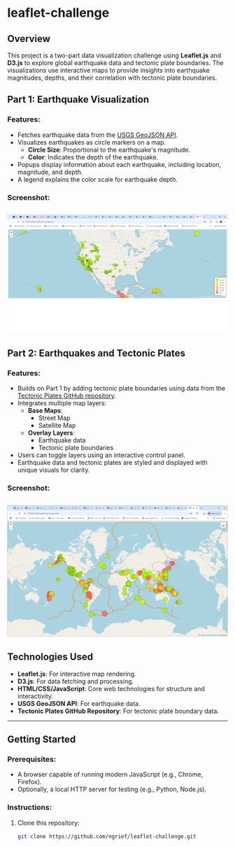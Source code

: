 # leaflet-challenge

## Overview

This project is a two-part data visualization challenge using **Leaflet.js** and **D3.js** to explore global earthquake data and tectonic plate boundaries. The visualizations use interactive maps to provide insights into earthquake magnitudes, depths, and their correlation with tectonic plate boundaries.

## Part 1: Earthquake Visualization

### Features:
- Fetches earthquake data from the [USGS GeoJSON API](https://earthquake.usgs.gov/earthquakes/feed/v1.0/geojson.php).
- Visualizes earthquakes as circle markers on a map.
  - **Circle Size**: Proportional to the earthquake's magnitude.
  - **Color**: Indicates the depth of the earthquake.
- Popups display information about each earthquake, including location, magnitude, and depth.
- A legend explains the color scale for earthquake depth.

### Screenshot:
![alt text](pic1.png)
---

## Part 2: Earthquakes and Tectonic Plates

### Features:
- Builds on Part 1 by adding tectonic plate boundaries using data from the [Tectonic Plates GitHub repository](https://github.com/fraxen/tectonicplates).
- Integrates multiple map layers:
  - **Base Maps**:
    - Street Map
    - Satellite Map
  - **Overlay Layers**:
    - Earthquake data
    - Tectonic plate boundaries
- Users can toggle layers using an interactive control panel.
- Earthquake data and tectonic plates are styled and displayed with unique visuals for clarity.

### Screenshot:
![alt text](image-1.png)
---

## Technologies Used

- **Leaflet.js**: For interactive map rendering.
- **D3.js**: For data fetching and processing.
- **HTML/CSS/JavaScript**: Core web technologies for structure and interactivity.
- **USGS GeoJSON API**: For earthquake data.
- **Tectonic Plates GitHub Repository**: For tectonic plate boundary data.

---

## Getting Started

### Prerequisites:
- A browser capable of running modern JavaScript (e.g., Chrome, Firefox).
- Optionally, a local HTTP server for testing (e.g., Python, Node.js).

### Instructions:

1. Clone this repository:
   ```bash
   git clone https://github.com/ngrief/leaflet-challenge.git
